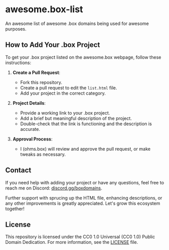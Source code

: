 # awesome.box-list

An awesome list of awesome .box domains being used for awesome purposes.

## How to Add Your .box Project

To get your .box project listed on the awesome.box webpage, follow these instructions:

1. **Create a Pull Request**:
   - Fork this repository.
   - Create a pull request to edit the `list.html` file.
   - Add your project in the correct category.

2. **Project Details**:
   - Provide a working link to your .box project.
   - Add a brief but meaningful description of the project.
   - Double-check that the link is functioning and the description is accurate.

3. **Approval Process**:
   - I (ohms.box) will review and approve the pull request, or make tweaks as necessary.

## Contact

If you need help with adding your project or have any questions, feel free to reach me on Discord: [discord.gg/boxdomains](https://discord.gg/boxdomains).

Further support with sprucing up the HTML file, enhancing descriptions, or any other improvements is greatly appreciated. Let's grow this ecosystem together!

## License

This repository is licensed under the CC0 1.0 Universal (CC0 1.0) Public Domain Dedication. For more information, see the [LICENSE](LICENSE) file.

